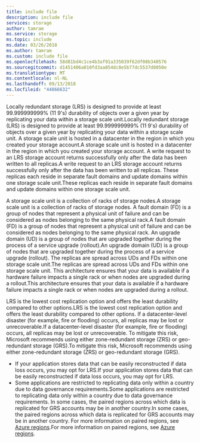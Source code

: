 ```yaml
---
title: include file
description: include file
services: storage
author: tamram
ms.service: storage
ms.topic: include
ms.date: 03/26/2018
ms.author: tamram
ms.custom: include file
ms.openlocfilehash: 58d81bd4c1ce4b3af91a335039f62df08b340576
ms.sourcegitcommit: d1451406a010fd3aa854dc8e5b77dc5537d8050e
ms.translationtype: MT
ms.contentlocale: nl-NL
ms.lasthandoff: 09/13/2018
ms.locfileid: "44866632"
---
```

<span data-ttu-id="27fb5-103">Locally redundant storage (LRS) is designed to provide at least 99.999999999% (11 9's) durability of objects over a given year by replicating your data within a storage scale unit.</span><span class="sxs-lookup"><span data-stu-id="27fb5-103">Locally redundant storage (LRS) is designed to provide at least 99.999999999% (11 9's) durability of objects over a given year by replicating your data within a storage scale unit.</span></span> <span data-ttu-id="27fb5-104">A storage scale unit is hosted in a datacenter in the region in which you created your storage account.</span><span class="sxs-lookup"><span data-stu-id="27fb5-104">A storage scale unit is hosted in a datacenter in the region in which you created your storage account.</span></span> <span data-ttu-id="27fb5-105">A write request to an LRS storage account returns successfully only after the data has been written to all replicas.</span><span class="sxs-lookup"><span data-stu-id="27fb5-105">A write request to an LRS storage account returns successfully only after the data has been written to all replicas.</span></span> <span data-ttu-id="27fb5-106">These replicas each reside in separate fault domains and update domains within one storage scale unit.</span><span class="sxs-lookup"><span data-stu-id="27fb5-106">These replicas each reside in separate fault domains and update domains within one storage scale unit.</span></span>

<span data-ttu-id="27fb5-107">A storage scale unit is a collection of racks of storage nodes.</span><span class="sxs-lookup"><span data-stu-id="27fb5-107">A storage scale unit is a collection of racks of storage nodes.</span></span> <span data-ttu-id="27fb5-108">A fault domain (FD) is a group of nodes that represent a physical unit of failure and can be considered as nodes belonging to the same physical rack.</span><span class="sxs-lookup"><span data-stu-id="27fb5-108">A fault domain (FD) is a group of nodes that represent a physical unit of failure and can be considered as nodes belonging to the same physical rack.</span></span> <span data-ttu-id="27fb5-109">An upgrade domain (UD) is a group of nodes that are upgraded together during the process of a service upgrade (rollout).</span><span class="sxs-lookup"><span data-stu-id="27fb5-109">An upgrade domain (UD) is a group of nodes that are upgraded together during the process of a service upgrade (rollout).</span></span> <span data-ttu-id="27fb5-110">The replicas are spread across UDs and FDs within one storage scale unit.</span><span class="sxs-lookup"><span data-stu-id="27fb5-110">The replicas are spread across UDs and FDs within one storage scale unit.</span></span> <span data-ttu-id="27fb5-111">This architecture ensures that your data is available if a hardware failure impacts a single rack or when nodes are upgraded during a rollout.</span><span class="sxs-lookup"><span data-stu-id="27fb5-111">This architecture ensures that your data is available if a hardware failure impacts a single rack or when nodes are upgraded during a rollout.</span></span>

<span data-ttu-id="27fb5-112">LRS is the lowest cost replication option and offers the least durability compared to other options.</span><span class="sxs-lookup"><span data-stu-id="27fb5-112">LRS is the lowest cost replication option and offers the least durability compared to other options.</span></span> <span data-ttu-id="27fb5-113">If a datacenter-level disaster (for example, fire or flooding) occurs, all replicas may be lost or unrecoverable.</span><span class="sxs-lookup"><span data-stu-id="27fb5-113">If a datacenter-level disaster (for example, fire or flooding) occurs, all replicas may be lost or unrecoverable.</span></span> <span data-ttu-id="27fb5-114">To mitigate this risk, Microsoft recommends using either zone-redundant storage (ZRS) or geo-redundant storage (GRS).</span><span class="sxs-lookup"><span data-stu-id="27fb5-114">To mitigate this risk, Microsoft recommends using either zone-redundant storage (ZRS) or geo-redundant storage (GRS).</span></span>

* <span data-ttu-id="27fb5-115">If your application stores data that can be easily reconstructed if data loss occurs, you may opt for LRS.</span><span class="sxs-lookup"><span data-stu-id="27fb5-115">If your application stores data that can be easily reconstructed if data loss occurs, you may opt for LRS.</span></span>
* <span data-ttu-id="27fb5-116">Some applications are restricted to replicating data only within a country due to data governance requirements.</span><span class="sxs-lookup"><span data-stu-id="27fb5-116">Some applications are restricted to replicating data only within a country due to data governance requirements.</span></span> <span data-ttu-id="27fb5-117">In some cases, the paired regions across which data is replicated for GRS accounts may be in another country.</span><span class="sxs-lookup"><span data-stu-id="27fb5-117">In some cases, the paired regions across which data is replicated for GRS accounts may be in another country.</span></span> <span data-ttu-id="27fb5-118">For more information on paired regions, see [Azure regions](https://azure.microsoft.com/regions/).</span><span class="sxs-lookup"><span data-stu-id="27fb5-118">For more information on paired regions, see [Azure regions](https://azure.microsoft.com/regions/).</span></span>
